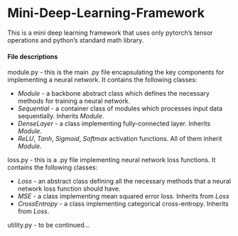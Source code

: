 # Mini-Deep-Learning-Framework

This is a mini deep learning framework that uses only pytorch’s tensor operations and python’s standard math library.

#### File descriptions

module.py - this is the main .py file encapsulating the key components for implementing a neural network. It contains the following classes: 

* *Module* - a backbone abstract class which defines the necessary methods for training a neural network.
* *Sequential* - a container class of modules which processes input data sequentially. Inherits *Module*. 
* *DenseLayer* - a class implementing fully-connected layer. Inherits *Module*.
* *ReLU*, *Tanh*, *Sigmoid*, *Softmax* activation functions. All of them inherit *Module*.

loss.py - this is a .py file implementing neural network loss functions. It contains the following classes: 

* *Loss* - an abstract class defining all the necessary methods that a neural network loss function should have.
* *MSE* - a class implementing mean squared error loss. Inherits from *Loss*
* *CrossEntropy* - a class implementing categorical cross-entropy. Inherits from *Loss*.

utility.py - to be continued...


